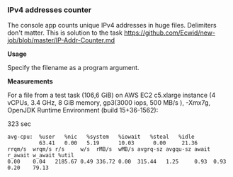 ### **IPv4 addresses counter**

The console app counts unique IPv4 addresses in huge files. Delimiters don't matter.
This is solution to the task  https://github.com/Ecwid/new-job/blob/master/IP-Addr-Counter.md

**Usage**

Specify the filename as a program argument.

**Measurements**

For a file from a test task (106,6 GiB)
on AWS EC2 c5.xlarge instance (4 vCPUs, 3.4 GHz, 8 GiB memory, gp3(3000 iops, 500 MB/s ), -Xmx7g,
OpenJDK Runtime Environment (build 15+36-1562):

323 sec

```
avg-cpu:  %user   %nic   %system   %iowait   %steal   %idle
          63.41   0.00   5.19      10.03      0.00     21.36
rrqm/s  wrqm/s r/s     w/s  rMB/s  wMB/s avgrq-sz avgqu-sz await r_await w_await %util
0.00    0.04   2185.67 0.49 336.72 0.00  315.44   1.25     0.93  0.93    0.20    79.13
```








